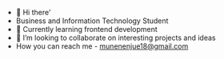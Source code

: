 - 👋 Hi there'
- Business and Information Technology Student
- 👀 Currently learning frontend development
- 💞️ I’m looking to collaborate on interesting projects and ideas
- How you can reach me - munenenjue18@gmail.com
<!---
MacMillan-dev/MacMillan-dev is a ✨ special ✨ repository because its `README.md` (this file) appears on your GitHub profile.
You can click the Preview link to take a look at your changes.
--->
